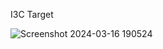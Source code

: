 I3C Target


![Screenshot 2024-03-16 190524](https://github.com/Mariam-Taher409/MCU-Project/assets/104201677/e1f1f5b8-7155-4ef0-b639-b06a93c8475f)


